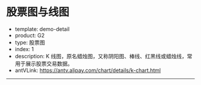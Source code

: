 # 股票图与线图

- template: demo-detail
- product: G2
- type: 股票图
- index: 1
- description: K 线图，原名蜡烛图，又称阴阳图、棒线、红黑线或蜡烛线，常用于展示股票交易数据。
- antVLink: https://antv.alipay.com/chart/details/k-chart.html

----

<style>
  #range {
    position: absolute!important;
    bottom: 20px;
    margin: 5px 80px;
  }
</style>

<link rel="stylesheet" type="text/css" href="https://os.alipayobjects.com/rmsportal/UBXCMkzNVlaZYNs.css">
<script src="https://as.alipayobjects.com/g/datavis/g-plugin-range/0.0.9/index.js"></script>

<script>

function splitData(rawData) {
  var values = [];
  for (var i = 0; i < rawData.length; i++) {
    var item = rawData[i];
    values.push(item.slice(1, 5));
  }
  return {
    'md5': calculateMA(5, values),
    'md10': calculateMA(10, values),
    'md20': calculateMA(20, values),
    'md30': calculateMA(30, values)
  };
}

function calculateMA(dayCount, data) {
  var result = [];
  for (var i = 0, len = data.length; i < len; i++) {
    if (i < dayCount) {
      result.push(null);
      continue;
    }
    var sum = 0;
    for (var j = 0; j < dayCount; j++) {
      sum += data[i - j][1];
    }
    result.push(+(sum / dayCount).toFixed(3));
  }
  return result;
}

$('<div id="range"></div>').appendTo('#c1');
$.getJSON('../../static/data/Dow-johns.json',function(data){
  var source = [];
  var values = splitData(data);
  for(var i = 0, l = data.length; i < l; i++) {
    var item = {};
    var arr = data[i];
    item.date = new Date(arr[0]).getTime();
    item.start = arr[1];
    item.end = arr[2];
    item.lowest = arr[3];
    item.highest = arr[4];
    if (arr[1] <= arr[2]) {
      item.trend = 'up';
    } else {
      item.trend = 'down';
    }
    item.volumn = arr[5];
    item.md5 = values.md5[i];
    item.md10 = values.md10[i];
    item.md20 = values.md20[i];
    item.md30 = values.md30[i];
    source.push(item);
  }
  var Frame = G2.Frame;
  var frame = new Frame(source);
  frame = Frame.combinColumns(frame, ['md5','md10','md20','md30'], 'value', 'type');

  var chart = new G2.Chart({
    id: 'c1',
    width: 1000,
    height: 350,
    plotCfg: {
      margin: [30, 120, 30]
    }
  });

  chart.source(frame, {
    'date': {
      type: 'timeCat',
      nice: false,
      mask: 'yyyy-mm-dd',
      tickCount: 8
    }
  });
  chart.axis('date', {
    title: null
  });
  chart.axis('start+end+highest+lowest', {
    title: null
  });
  chart.axis('value', false);
  chart.tooltip({
    crosshairs: true
  });
  chart.schema()
    .position('date*(start+end+highest+lowest)')
    .color('trend', ['#8F454A','#39495E'])
    .shape('candle')
    .tooltip('start*end*highest*lowest');
  chart.line().position('date*value').color('type', ['#AC4640', '#2D3C48', '#609099', '#BE7459']);

  var chart1 = new G2.Chart({
    id: 'c1',
    width: 1000,
    height: 150,
    plotCfg: {
      margin: [10, 120, 50]
    }
  });
  chart1.source(frame, {
    'date': {
      type: 'timeCat',
      nice: false,
      mask: 'yyyy-mm-dd',
      tickCount: 8
    }
  });

  chart1.axis('date', {
    title: null,
    labels: null,
    tickLine: null,
    line: {
      stroke: '#444'
    }
  });
  chart1.axis('volumn', false);

  chart1.interval()
        .position('date*volumn')
        .color('#81BC9D')
        .tooltip('volumn');
  chart1.legend('trend', false);
  var range = new G2.Plugin.range({
    id: "range", //DOM id
    width: 840,
    height: 26,
    dim: 'date',
    start: new Date('2015-06-04').getTime(),
    end: new Date('2016-01-15').getTime()
  });

  range.source(frame);
  range.link([chart, chart1]);
  range.render();
  // chart.render();
  // chart1.render();
});
</script>


